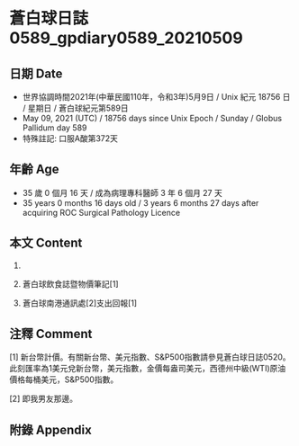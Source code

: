 [_metadata_:encoding]: - "utf-8"
[_metadata_:language]: - "zh-Hant-TW"
[_metadata_:fileformat]: - "markdown"
[_metadata_:MIME_type]: - "text/plain"
[_metadata_:markdown_version]: - "commonmark version 0.29"
[_metadata_:markdown_spec]: - "https://spec.commonmark.org/0.29/"

# 蒼白球日誌0589_gpdiary0589_20210509 #

## 日期 Date ##

* 世界協調時間2021年(中華民國110年，令和3年)5月9日 / Unix 紀元 18756 日 / 星期日 / 蒼白球紀元第589日
* May 09, 2021 (UTC) / 18756 days since Unix Epoch / Sunday / Globus Pallidum day 589
* 特殊註記: 口服A酸第372天

## 年齡 Age ##

* 35 歲 0 個月 16 天 / 成為病理專科醫師 3 年 6 個月 27 天
* 35 years 0 months 16 days old / 3 years 6 months 27 days after acquiring ROC Surgical Pathology Licence

## 本文 Content ##

1. 

    
2. 蒼白球飲食誌暨物價筆記[1]

    
3. 蒼白球南港通訊處[2]支出回報[1]

    

## 注釋 Comment ##

[1] 新台幣計價。有關新台幣、美元指數、S&P500指數請參見蒼白球日誌0520。此刻匯率為1美元兌新台幣，美元指數，金價每盎司美元，西德州中級(WTI)原油價格每桶美元，S&P500指數。


[2] 即我男友那邊。



## 附錄 Appendix ##

